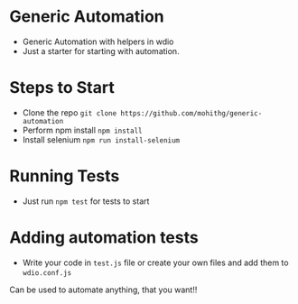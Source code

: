 # Generic Automation
- Generic Automation with helpers in wdio
- Just a starter for starting with automation.

# Steps to Start
- Clone the repo
`git clone https://github.com/mohithg/generic-automation`
- Perform npm install
`npm install`
- Install selenium
`npm run install-selenium`

# Running Tests
- Just run `npm test` for tests to start

# Adding automation tests
- Write your code in `test.js` file or create your own files and add them to `wdio.conf.js`


Can be used to automate anything, that you want!!

